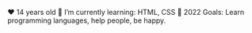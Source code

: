 ❤ 14 years old
🌱 I’m currently learning: HTML, CSS
🥅 2022 Goals: Learn programming languages, help people, be happy.

<!---
krzxa/krzxa is a ✨ special ✨ repository because its `README.md` (this file) appears on your GitHub profile.
You can click the Preview link to take a look at your changes.
--->
